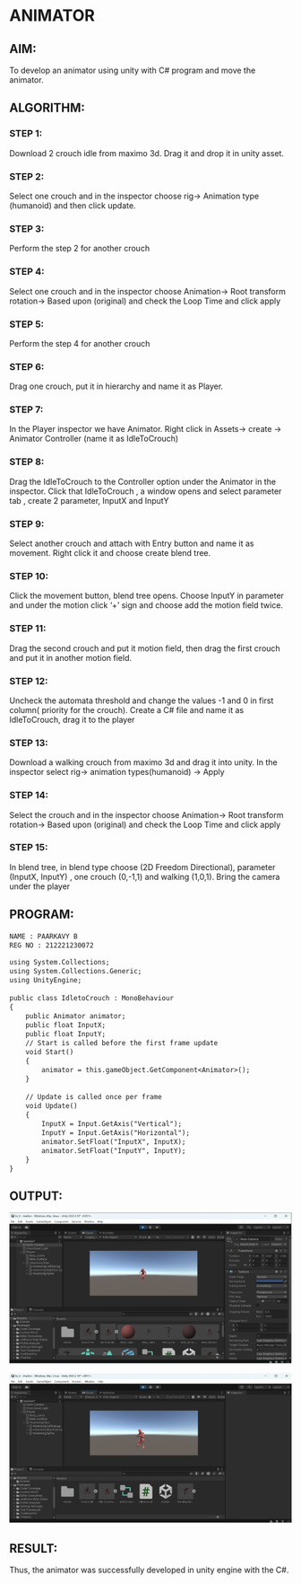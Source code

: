 # ANIMATOR
## AIM:
To develop an animator using unity with C# program and move the animator.

## ALGORITHM:
### STEP 1:
Download 2 crouch idle from maximo 3d. Drag it and drop it in unity asset.
### STEP 2:
Select one crouch and in the inspector choose rig-> Animation type (humanoid) and then click update.
### STEP 3:
Perform the step 2 for another crouch
### STEP 4:
Select one crouch and in the inspector choose Animation-> Root transform rotation-> Based upon (original)  and check the Loop Time and click apply
### STEP 5:
Perform the step 4 for another crouch
### STEP 6:
Drag one crouch, put it in hierarchy and name it as Player.
### STEP 7:
In the Player inspector we have Animator. Right click in Assets-> create -> Animator Controller (name it as IdleToCrouch)
### STEP 8:
Drag the IdleToCrouch to the Controller option under the Animator in the inspector. Click that IdleToCrouch , a window opens and select parameter tab , create 2 parameter, InputX and InputY
### STEP 9:
Select another crouch and attach with Entry button and name it as movement. Right click it and choose create blend tree.
### STEP 10:
Click the movement button, blend tree opens. Choose InputY in parameter and under the motion click ‘+’ sign and choose add the motion field twice.
### STEP 11:
Drag the second crouch and put it motion field, then drag the first crouch and put it in another motion field.
### STEP 12:
Uncheck the automata threshold and change the values -1 and 0 in first column( priority for the crouch). Create a C# file and name it as IdleToCrouch, drag it to the player
### STEP 13:
Download a walking crouch from maximo 3d and drag it into unity. In the inspector select rig-> animation types(humanoid) -> Apply
### STEP 14:
Select the crouch and in the inspector choose Animation-> Root transform rotation-> Based upon (original)  and check the Loop Time and click apply
### STEP 15:
In blend tree, in blend type choose (2D Freedom Directional), parameter (InputX, InputY) , one crouch (0,-1,1) and walking (1,0,1). Bring the camera under the player 

## PROGRAM:
```
NAME : PAARKAVY B
REG NO : 212221230072
```

```
using System.Collections;
using System.Collections.Generic;
using UnityEngine;

public class IdletoCrouch : MonoBehaviour
{
    public Animator animator;
    public float InputX;
    public float InputY;
    // Start is called before the first frame update
    void Start()
    {
        animator = this.gameObject.GetComponent<Animator>();
    }

    // Update is called once per frame
    void Update()
    {
        InputX = Input.GetAxis("Vertical");
        InputY = Input.GetAxis("Horizontal");
        animator.SetFloat("InputX", InputX);
        animator.SetFloat("InputY", InputY);
    }
}

```

## OUTPUT:
![output](op1.png)

![output](op2.png)

## RESULT:
Thus, the animator was successfully developed in unity engine with the C#.